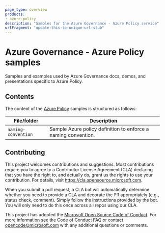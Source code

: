 ```yaml
---
page_type: overview
products:
- azure-policy
description: "Samples for the Azure Governance - Azure Policy service"
urlFragment: "update-this-to-unique-url-stub"
---
```


# Azure Governance - Azure Policy samples

Samples and examples used by Azure Governance docs, demos, and presentations specific to Azure Policy.

## Contents

The content of the [Azure Policy](https://learn.microsoft.com/azure/governance/policy/)
samples is structured as follows:

| File/folder          | Description                                                    |
|----------------------|----------------------------------------------------------------|
| `naming-convention`  | Sample Azure policy definition to enforce a naming convention. |

## Contributing

This project welcomes contributions and suggestions. Most contributions require you to agree to a Contributor License Agreement (CLA) declaring that you have the right to, and actually do, grant us the rights to use your contribution. For details, visit https://cla.opensource.microsoft.com.

When you submit a pull request, a CLA bot will automatically determine whether you need to provide a CLA and decorate the PR appropriately (e.g., status check, comment). Simply follow the instructions provided by the bot. You will only need to do this once across all repos using our CLA.

This project has adopted the [Microsoft Open Source Code of Conduct](https://opensource.microsoft.com/codeofconduct/). For more information see the [Code of Conduct FAQ](https://opensource.microsoft.com/codeofconduct/faq/) or contact [opencode@microsoft.com](mailto:opencode@microsoft.com) with any additional questions or comments.
